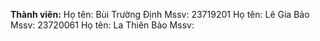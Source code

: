 **Thành viên:**
Họ tên: Bùi Trường Định
Mssv: 23719201
Họ tên: Lê Gia Bảo
Mssv: 23720061
Họ tên: La Thiên Bảo
Mssv:

